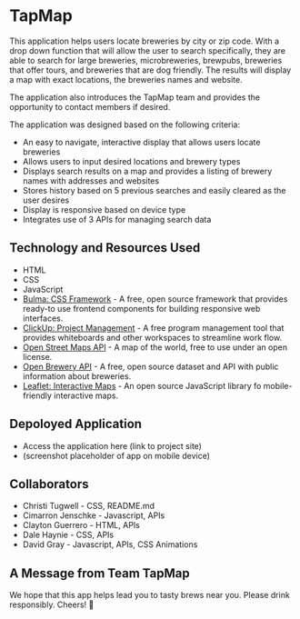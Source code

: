 # TapMap

This application helps users locate breweries by city or zip code. With a drop down function that will allow the user to search specifically, they are able to search for large breweries, microbreweries, brewpubs, breweries that offer tours, and breweries that are dog friendly. The results will display a map with exact locations, the breweries names and website. 

The application also introduces the TapMap team and provides the opportunity to contact members if desired. 

The application was designed based on the following criteria: 
- An easy to navigate, interactive display that allows users locate breweries
- Allows users to input desired locations and brewery types 
- Displays search results on a map and provides a listing of brewery names with addresses and websites
- Stores history based on 5 previous searches and easily cleared as the user desires
- Display is responsive based on device type
- Integrates use of 3 APIs for managing search data

## Technology and Resources Used 
- HTML
- CSS
- JavaScript
- [Bulma: CSS Framework](https://bulma.io/ "Bulma: CSS Framework") - A free, open source framework that provides ready-to use 
  frontend components for building responsive web interfaces. 
- [ClickUp: Project Management](https://clickup.com/ "ClickUp: Project Management") - A free program management tool that 
  provides whiteboards and other workspaces to streamline work flow.  
- [Open Street Maps API](https://www.openstreetmap.org/ "Open Street Maps API") - A map of the world, free to use under an 
  open license. 
- [Open Brewery API](https://www.openbrewerydb.org/ "Open Brewery API") - A free, open source dataset and API with public 
  information about breweries. 
- [Leaflet: Interactive Maps](https://leafletjs.com/reference.html/ "Leaflet: Interactive Maps") - An open source JavaScript 
  library fo mobile-friendly interactive maps.

## Depoloyed Application
- Access the application here (link to project site)
-  (screenshot placeholder of app on mobile device)

## Collaborators
- Christi Tugwell - CSS, README.md
- Cimarron Jenschke - Javascript, APIs
- Clayton Guerrero - HTML, APIs
- Dale Haynie - CSS, APIs
- David Gray - Javascript, APIs, CSS Animations

## A Message from Team TapMap
We hope that this app helps lead you to tasty brews near you. Please drink responsibly. Cheers! 🍺 